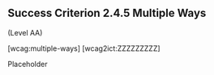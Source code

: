 ## Success Criterion 2.4.5 Multiple Ways

(Level AA)

[wcag:multiple-ways]
[wcag2ict:ZZZZZZZZZ]

Placeholder
